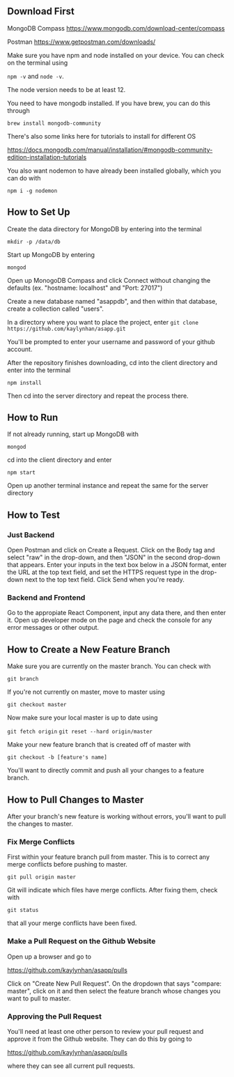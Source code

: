 ## Download First ##

MongoDB Compass
https://www.mongodb.com/download-center/compass

Postman
https://www.getpostman.com/downloads/

Make sure you have npm and node installed on your device. You can check on the terminal using

`npm -v` and `node -v`. 

The node version needs to be at least 12.

You need to have mongodb installed. If you have brew, you can do this through

`brew install mongodb-community`

There's also some links here for tutorials to install for different OS

https://docs.mongodb.com/manual/installation/#mongodb-community-edition-installation-tutorials
 
You also want nodemon to have already been installed globally, which you can do with 

`npm i -g nodemon`

## How to Set Up ##
Create the data directory for MongoDB by entering into the terminal

`mkdir -p /data/db`

Start up MongoDB by entering

`mongod`

Open up MonogoDB Compass and click Connect without changing the defaults (ex. "hostname: localhost" and "Port: 27017")

Create a new database named "asappdb", and then within that database, create a collection called "users".

In a directory where you want to place the project, enter `git clone https://github.com/kaylynhan/asapp.git`

You'll be prompted to enter your username and password of your github account.

After the repository finishes downloading, cd into the client directory and enter into the terminal 

`npm install`

Then cd into the server directory and repeat the process there.

## How to Run ##
If not already running, start up MongoDB with

`mongod`

cd into the client directory and enter 

`npm start`

Open up another terminal instance and repeat the same for the server directory

## How to Test ##

### Just Backend
Open Postman and click on Create a Request. Click on the Body tag and select "raw" in the drop-down, and then "JSON" in the second drop-down that appears. Enter your inputs in the text box below in a JSON format, enter the URL at the top text field, and set the HTTPS request type in the drop-down next to the top text field. Click Send when you're ready.

### Backend and Frontend
Go to the appropiate React Component, input any data there, and then enter it. Open up developer mode on the page and check the console for any error messages or other output.

## How to Create a New Feature Branch ##
Make sure you are currently on the master branch. You can check with 

`git branch`

If you're not currently on master, move to master using

`git checkout master`

Now make sure your local master is up to date using

`git fetch origin`
`git reset --hard origin/master`

Make your new feature branch that is created off of master with

`git checkout -b [feature's name]`

You'll want to directly commit and push all your changes to a feature branch.
## How to Pull Changes to Master ##
After your branch's new feature is working without errors, you'll want to pull the changes to master.
### Fix Merge Conflicts
First within your feature branch pull from master. This is to correct any merge conflicts before pushing to master.

`git pull origin master`

Git will indicate which files have merge conflicts. After fixing them, check with 

`git status`

that all your merge conflicts have been fixed.

### Make a Pull Request on the Github Website
Open up a browser and go to 

https://github.com/kaylynhan/asapp/pulls

Click on "Create New Pull Request". On the dropdown that says "compare: master", click on it and then select the feature branch whose changes you want to pull to master.

### Approving the Pull Request

You'll need at least one other person to review your pull request and approve it from the Github website. They can do this by going to 

https://github.com/kaylynhan/asapp/pulls

where they can see all current pull requests.


